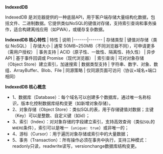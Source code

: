 **IndexedDB**

IndexedDB 是浏览器提供的一种底层API，用于客户端存储大量结构化数据，包括文件、二进制数据。它提供类似NoSQL的键值对存储，支持索引查询和事务操作，适合构建离线应用（如PWA），或缓存复杂数据。

**IndexedDB 核心特性**
| 特性	| 说明
|-------|-------
| 存储类型	| 键值对存储（类似 NoSQL）
| 存储大小	| 通常 50MB~250MB（不同浏览器不同），可申请更多（需用户授权）
| 事务支持	| ACID（原子性、一致性、隔离性、持久性）
| 异步 API	| 基于事件回调或 Promise（现代浏览器）
| 索引查询	| 可对对象存储（Object Store）建立索引，加速搜索
| 数据类型支持	| 字符串、数字、对象、数组、ArrayBuffer、Blob、File
| 同源策略	| 仅同源页面可访问（协议+域名+端口相同）

**IndexedDB 核心概念**
- 1、数据库（Database）：每个域名可以创建多个数据库，通过唯一名称标识，版本化控制数据库结构变更（如新增对象存储）。
- 2、对象存储（Object Store）：类似SQL的表，用于存储键值对数据；主键（Key）可以是整数、自定义键（如id）；
- 3、索引（Index）：对对象存储的字段建立索引，支持高效查询（类似`SQL`的`WHERE`条件），索引可以是唯一（`unique: true`）或非唯一的；
- 4、游标（Cursor）：用于遍历对象存储或索引中的大量数据；
- 5、事务（Transaction）：所有操作必须在事务中执行，支持三种模式：readonly只读，readwrite读写，versionchange数据库结构变更。
